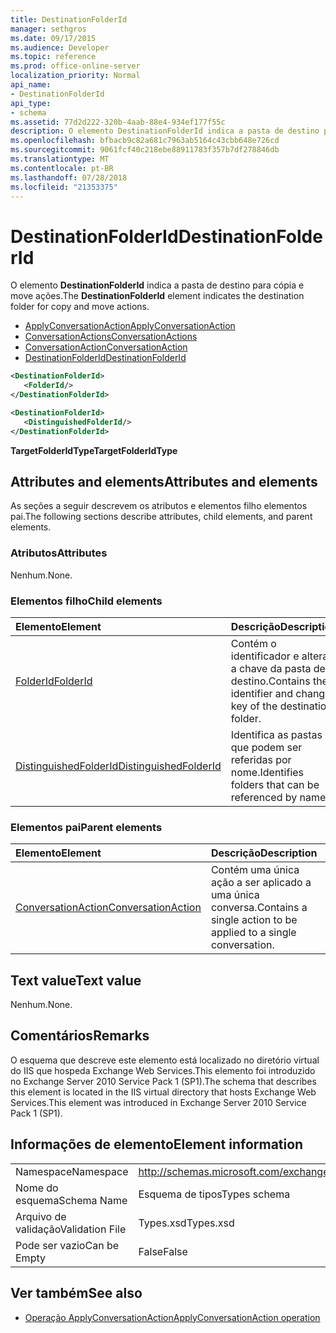 ```yaml
---
title: DestinationFolderId
manager: sethgros
ms.date: 09/17/2015
ms.audience: Developer
ms.topic: reference
ms.prod: office-online-server
localization_priority: Normal
api_name:
- DestinationFolderId
api_type:
- schema
ms.assetid: 77d2d222-320b-4aab-88e4-934ef177f55c
description: O elemento DestinationFolderId indica a pasta de destino para cópia e move ações.
ms.openlocfilehash: bfbacb9c82a681c7963ab5164c43cbb648e726cd
ms.sourcegitcommit: 9061fcf40c218ebe88911783f357b7df278846db
ms.translationtype: MT
ms.contentlocale: pt-BR
ms.lasthandoff: 07/28/2018
ms.locfileid: "21353375"
---
```

# <a name="destinationfolderid"></a><span data-ttu-id="b0f26-103">DestinationFolderId</span><span class="sxs-lookup"><span data-stu-id="b0f26-103">DestinationFolderId</span></span>

<span data-ttu-id="b0f26-104">O elemento **DestinationFolderId** indica a pasta de destino para cópia e move ações.</span><span class="sxs-lookup"><span data-stu-id="b0f26-104">The **DestinationFolderId** element indicates the destination folder for copy and move actions.</span></span> 
  
- [<span data-ttu-id="b0f26-105">ApplyConversationAction</span><span class="sxs-lookup"><span data-stu-id="b0f26-105">ApplyConversationAction</span></span>](applyconversationaction.md)  
- [<span data-ttu-id="b0f26-106">ConversationActions</span><span class="sxs-lookup"><span data-stu-id="b0f26-106">ConversationActions</span></span>](conversationactions.md) 
- [<span data-ttu-id="b0f26-107">ConversationAction</span><span class="sxs-lookup"><span data-stu-id="b0f26-107">ConversationAction</span></span>](conversationaction.md)  
- [<span data-ttu-id="b0f26-108">DestinationFolderId</span><span class="sxs-lookup"><span data-stu-id="b0f26-108">DestinationFolderId</span></span>](destinationfolderid.md)
  
```XML
<DestinationFolderId>
   <FolderId/>
</DestinationFolderId>
```

```XML
<DestinationFolderId>
   <DistinguishedFolderId/>
</DestinationFolderId>
```

<span data-ttu-id="b0f26-109">**TargetFolderIdType**</span><span class="sxs-lookup"><span data-stu-id="b0f26-109">**TargetFolderIdType**</span></span>

## <a name="attributes-and-elements"></a><span data-ttu-id="b0f26-110">Attributes and elements</span><span class="sxs-lookup"><span data-stu-id="b0f26-110">Attributes and elements</span></span>

<span data-ttu-id="b0f26-111">As seções a seguir descrevem os atributos e elementos filho elementos pai.</span><span class="sxs-lookup"><span data-stu-id="b0f26-111">The following sections describe attributes, child elements, and parent elements.</span></span>
  
### <a name="attributes"></a><span data-ttu-id="b0f26-112">Atributos</span><span class="sxs-lookup"><span data-stu-id="b0f26-112">Attributes</span></span>

<span data-ttu-id="b0f26-113">Nenhum.</span><span class="sxs-lookup"><span data-stu-id="b0f26-113">None.</span></span>
  
### <a name="child-elements"></a><span data-ttu-id="b0f26-114">Elementos filho</span><span class="sxs-lookup"><span data-stu-id="b0f26-114">Child elements</span></span>

|<span data-ttu-id="b0f26-115">**Elemento**</span><span class="sxs-lookup"><span data-stu-id="b0f26-115">**Element**</span></span>|<span data-ttu-id="b0f26-116">**Descrição**</span><span class="sxs-lookup"><span data-stu-id="b0f26-116">**Description**</span></span>|
|:-----|:-----|
|[<span data-ttu-id="b0f26-117">FolderId</span><span class="sxs-lookup"><span data-stu-id="b0f26-117">FolderId</span></span>](folderid.md) <br/> |<span data-ttu-id="b0f26-118">Contém o identificador e alterar a chave da pasta de destino.</span><span class="sxs-lookup"><span data-stu-id="b0f26-118">Contains the identifier and change key of the destination folder.</span></span>  <br/> |
|[<span data-ttu-id="b0f26-119">DistinguishedFolderId</span><span class="sxs-lookup"><span data-stu-id="b0f26-119">DistinguishedFolderId</span></span>](distinguishedfolderid.md) <br/> |<span data-ttu-id="b0f26-120">Identifica as pastas que podem ser referidas por nome.</span><span class="sxs-lookup"><span data-stu-id="b0f26-120">Identifies folders that can be referenced by name.</span></span>  <br/> |
   
### <a name="parent-elements"></a><span data-ttu-id="b0f26-121">Elementos pai</span><span class="sxs-lookup"><span data-stu-id="b0f26-121">Parent elements</span></span>

|<span data-ttu-id="b0f26-122">**Elemento**</span><span class="sxs-lookup"><span data-stu-id="b0f26-122">**Element**</span></span>|<span data-ttu-id="b0f26-123">**Descrição**</span><span class="sxs-lookup"><span data-stu-id="b0f26-123">**Description**</span></span>|
|:-----|:-----|
|[<span data-ttu-id="b0f26-124">ConversationAction</span><span class="sxs-lookup"><span data-stu-id="b0f26-124">ConversationAction</span></span>](conversationaction.md) <br/> |<span data-ttu-id="b0f26-125">Contém uma única ação a ser aplicado a uma única conversa.</span><span class="sxs-lookup"><span data-stu-id="b0f26-125">Contains a single action to be applied to a single conversation.</span></span>  <br/> |
   
## <a name="text-value"></a><span data-ttu-id="b0f26-126">Text value</span><span class="sxs-lookup"><span data-stu-id="b0f26-126">Text value</span></span>

<span data-ttu-id="b0f26-127">Nenhum.</span><span class="sxs-lookup"><span data-stu-id="b0f26-127">None.</span></span>
  
## <a name="remarks"></a><span data-ttu-id="b0f26-128">Comentários</span><span class="sxs-lookup"><span data-stu-id="b0f26-128">Remarks</span></span>

<span data-ttu-id="b0f26-129">O esquema que descreve este elemento está localizado no diretório virtual do IIS que hospeda Exchange Web Services.This elemento foi introduzido no Exchange Server 2010 Service Pack 1 (SP1).</span><span class="sxs-lookup"><span data-stu-id="b0f26-129">The schema that describes this element is located in the IIS virtual directory that hosts Exchange Web Services.This element was introduced in Exchange Server 2010 Service Pack 1 (SP1).</span></span>
  
## <a name="element-information"></a><span data-ttu-id="b0f26-130">Informações de elemento</span><span class="sxs-lookup"><span data-stu-id="b0f26-130">Element information</span></span>

|||
|:-----|:-----|
|<span data-ttu-id="b0f26-131">Namespace</span><span class="sxs-lookup"><span data-stu-id="b0f26-131">Namespace</span></span>  <br/> |http://schemas.microsoft.com/exchange/services/2006/types  <br/> |
|<span data-ttu-id="b0f26-132">Nome do esquema</span><span class="sxs-lookup"><span data-stu-id="b0f26-132">Schema Name</span></span>  <br/> |<span data-ttu-id="b0f26-133">Esquema de tipos</span><span class="sxs-lookup"><span data-stu-id="b0f26-133">Types schema</span></span>  <br/> |
|<span data-ttu-id="b0f26-134">Arquivo de validação</span><span class="sxs-lookup"><span data-stu-id="b0f26-134">Validation File</span></span>  <br/> |<span data-ttu-id="b0f26-135">Types.xsd</span><span class="sxs-lookup"><span data-stu-id="b0f26-135">Types.xsd</span></span>  <br/> |
|<span data-ttu-id="b0f26-136">Pode ser vazio</span><span class="sxs-lookup"><span data-stu-id="b0f26-136">Can be Empty</span></span>  <br/> |<span data-ttu-id="b0f26-137">False</span><span class="sxs-lookup"><span data-stu-id="b0f26-137">False</span></span>  <br/> |
   
## <a name="see-also"></a><span data-ttu-id="b0f26-138">Ver também</span><span class="sxs-lookup"><span data-stu-id="b0f26-138">See also</span></span>

- [<span data-ttu-id="b0f26-139">Operação ApplyConversationAction</span><span class="sxs-lookup"><span data-stu-id="b0f26-139">ApplyConversationAction operation</span></span>](applyconversationaction-operation.md)

